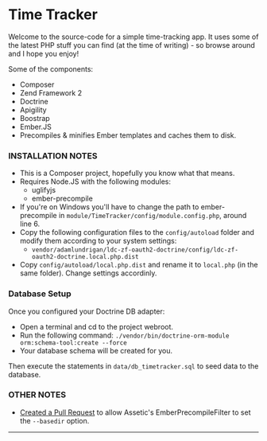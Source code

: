 # Time Tracker
Welcome to the source-code for a simple time-tracking app. It uses some of the latest PHP stuff you can find (at the time of writing) - so browse around and I hope you enjoy!

Some of the components:
* Composer
* Zend Framework 2
* Doctrine
* Apigility
* Boostrap
* Ember.JS
* Precompiles & minifies Ember templates and caches them to disk.

### INSTALLATION NOTES
* This is a Composer project, hopefully you know what that means.
* Requires Node.JS with the following modules:
    * uglifyjs
    * ember-precompile
* If you're on Windows you'll have to change the path to ember-precompile in
  `module/TimeTracker/config/module.config.php`, around line 6.
* Copy the following configuration files to the `config/autoload` folder and modify them according to your system settings:
    * `vendor/adamlundrigan/ldc-zf-oauth2-doctrine/config/ldc-zf-oauth2-doctrine.local.php.dist`
* Copy `config/autoload/local.php.dist` and rename it to `local.php` (in the same folder). Change settings accordinly.

### Database Setup
Once you configured your Doctrine DB adapter:
* Open a terminal and cd to the project webroot.
* Run the following command: `./vendor/bin/doctrine-orm-module orm:schema-tool:create --force`
* Your database schema will be created for you.

Then execute the statements in `data/db_timetracker.sql` to seed data to the database.

### OTHER NOTES
* [Created a Pull Request](https://github.com/kriswallsmith/assetic/pull/645) to allow Assetic's EmberPrecompileFilter to set the `--basedir` option.

------------------------------------------------------------------------------------------
